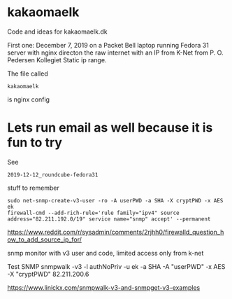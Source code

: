 # kakaomaelk
Code and ideas for kakaomaelk.dk

First one: December 7, 2019 on a Packet Bell laptop running Fedora 31 server with nginx directon the raw internet with an IP from K-Net from P. O. Pedersen Kollegiet Static ip range.

The file called

    kakaomaelk

is nginx config

# Lets run email as well because it is fun to try

See

    2019-12-12_roundcube-fedora31


stuff to remember

    sudo net-snmp-create-v3-user -ro -A userPWD -a SHA -X cryptPWD -x AES ek
    firewall-cmd --add-rich-rule='rule family="ipv4" source address="82.211.192.0/19" service name="snmp" accept' --permanent

https://www.reddit.com/r/sysadmin/comments/2rjhh0/firewalld_question_how_to_add_source_ip_for/

snmp monitor with v3 user and code, limited access only from k-net

Test SNMP
    snmpwalk -v3 -l authNoPriv -u ek -a SHA -A "userPWD" -x AES -X "cryptPWD" 82.211.200.6

https://www.linickx.com/snmpwalk-v3-and-snmpget-v3-examples
